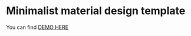 # Minimalist material design template
You can find [DEMO HERE](http://micorix.me/minimalist-md-template/)
